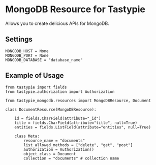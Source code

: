 MongoDB Resource for Tastypie
=============================

Allows you to create delicious APIs for MongoDB.

Settings
--------

    MONGODB_HOST = None
    MONGODB_PORT = None
    MONGODB_DATABASE = "database_name"

Example of Usage
----------------

    from tastypie import fields
    from tastypie.authorization import Authorization

    from tastypie_mongodb.resources import MongoDBResource, Document

    class DocumentResource(MongoDBResource):

        id = fields.CharField(attribute="_id")
        title = fields.CharField(attribute="title", null=True)
        entities = fields.ListField(attribute="entities", null=True)

        class Meta:
            resource_name = "documents"
            list_allowed_methods = ["delete", "get", "post"]
            authorization = Authorization()
            object_class = Document
            collection = "documents" # collection name
